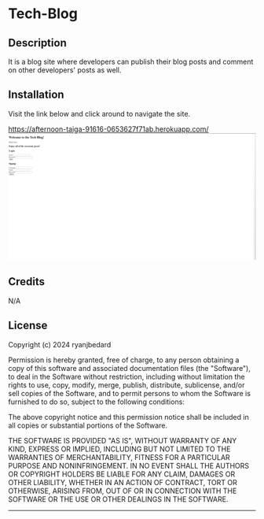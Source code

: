 # Tech-Blog

## Description

It is a blog site where developers can publish their blog posts and comment on other developers' posts as well.


## Installation

Visit the link below and click around to navigate the site.

https://afternoon-taiga-91616-0653627f71ab.herokuapp.com/
![alt text](./Assets/images/Screenshot%202024-02-06%20185643.png)

## Credits

N/A

## License

Copyright (c) 2024 ryanjbedard

Permission is hereby granted, free of charge, to any person obtaining a copy of this software and associated documentation files (the "Software"), to deal in the Software without restriction, including without limitation the rights to use, copy, modify, merge, publish, distribute, sublicense, and/or sell copies of the Software, and to permit persons to whom the Software is furnished to do so, subject to the following conditions:

The above copyright notice and this permission notice shall be included in all copies or substantial portions of the Software.

THE SOFTWARE IS PROVIDED "AS IS", WITHOUT WARRANTY OF ANY KIND, EXPRESS OR IMPLIED, INCLUDING BUT NOT LIMITED TO THE WARRANTIES OF MERCHANTABILITY, FITNESS FOR A PARTICULAR PURPOSE AND NONINFRINGEMENT. IN NO EVENT SHALL THE AUTHORS OR COPYRIGHT HOLDERS BE LIABLE FOR ANY CLAIM, DAMAGES OR OTHER LIABILITY, WHETHER IN AN ACTION OF CONTRACT, TORT OR OTHERWISE, ARISING FROM, OUT OF OR IN CONNECTION WITH THE SOFTWARE OR THE USE OR OTHER DEALINGS IN THE SOFTWARE.

---
